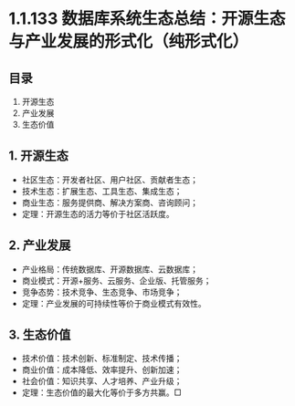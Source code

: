 # 1.1.133 数据库系统生态总结：开源生态与产业发展的形式化（纯形式化）

## 目录

1. 开源生态
2. 产业发展
3. 生态价值

## 1. 开源生态

- 社区生态：开发者社区、用户社区、贡献者生态；
- 技术生态：扩展生态、工具生态、集成生态；
- 商业生态：服务提供商、解决方案商、咨询顾问；
- 定理：开源生态的活力等价于社区活跃度。

## 2. 产业发展

- 产业格局：传统数据库、开源数据库、云数据库；
- 商业模式：开源+服务、云服务、企业版、托管服务；
- 竞争态势：技术竞争、生态竞争、市场竞争；
- 定理：产业发展的可持续性等价于商业模式有效性。

## 3. 生态价值

- 技术价值：技术创新、标准制定、技术传播；
- 商业价值：成本降低、效率提升、创新加速；
- 社会价值：知识共享、人才培养、产业升级；
- 定理：生态价值的最大化等价于多方共赢。□
